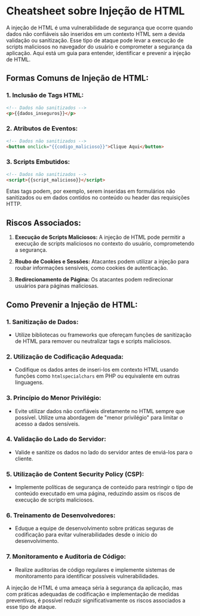 # Cheatsheet sobre Injeção de HTML

A injeção de HTML é uma vulnerabilidade de segurança que ocorre quando dados não confiáveis são inseridos em um contexto HTML sem a devida validação ou sanitização. Esse tipo de ataque pode levar a execução de scripts maliciosos no navegador do usuário e comprometer a segurança da aplicação. Aqui está um guia para entender, identificar e prevenir a injeção de HTML.

## Formas Comuns de Injeção de HTML:

### 1. **Inclusão de Tags HTML:**
```html
<!-- Dados não sanitizados -->
<p>{{dados_inseguros}}</p>
```

### 2. **Atributos de Eventos:**
```html
<!-- Dados não sanitizados -->
<button onclick="{{codigo_malicioso}}">Clique Aqui</button>
```

### 3. **Scripts Embutidos:**
```html
<!-- Dados não sanitizados -->
<script>{{script_malicioso}}</script>
```

Estas tags podem, por exemplo, serem inseridas em formulários não sanitizados ou em dados contidos no conteúdo ou header das requisições HTTP. 

## Riscos Associados:

1. **Execução de Scripts Maliciosos:** A injeção de HTML pode permitir a execução de scripts maliciosos no contexto do usuário, comprometendo a segurança.

2. **Roubo de Cookies e Sessões:** Atacantes podem utilizar a injeção para roubar informações sensíveis, como cookies de autenticação.

3. **Redirecionamento de Página:** Os atacantes podem redirecionar usuários para páginas maliciosas.

## Como Prevenir a Injeção de HTML:

### 1. **Sanitização de Dados:**
- Utilize bibliotecas ou frameworks que ofereçam funções de sanitização de HTML para remover ou neutralizar tags e scripts maliciosos.

### 2. **Utilização de Codificação Adequada:**
- Codifique os dados antes de inseri-los em contexto HTML usando funções como `htmlspecialchars` em PHP ou equivalente em outras linguagens.

### 3. **Princípio do Menor Privilégio:**
- Evite utilizar dados não confiáveis diretamente no HTML sempre que possível. Utilize uma abordagem de "menor privilégio" para limitar o acesso a dados sensíveis.

### 4. **Validação do Lado do Servidor:**
- Valide e sanitize os dados no lado do servidor antes de enviá-los para o cliente.

### 5. **Utilização de Content Security Policy (CSP):**
- Implemente políticas de segurança de conteúdo para restringir o tipo de conteúdo executado em uma página, reduzindo assim os riscos de execução de scripts maliciosos.

### 6. **Treinamento de Desenvolvedores:**
- Eduque a equipe de desenvolvimento sobre práticas seguras de codificação para evitar vulnerabilidades desde o início do desenvolvimento.

### 7. **Monitoramento e Auditoria de Código:**
- Realize auditorias de código regulares e implemente sistemas de monitoramento para identificar possíveis vulnerabilidades.

A injeção de HTML é uma ameaça séria à segurança da aplicação, mas com práticas adequadas de codificação e implementação de medidas preventivas, é possível reduzir significativamente os riscos associados a esse tipo de ataque.